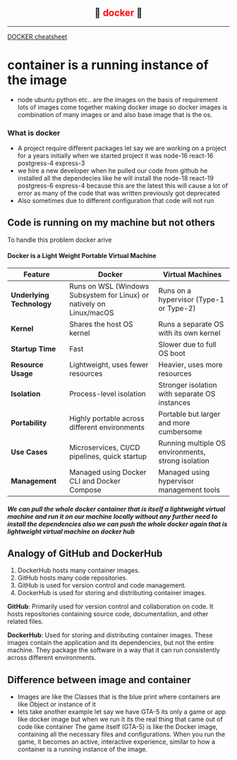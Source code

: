 ## <center> 🐳 <font color="red" >docker </font> 🐳</center>  
---

[DOCKER cheatsheet](https://dockerlabs.collabnix.com/docker/cheatsheet/)

# container is a running instance of the image
* node ubuntu python etc.. are the images on the basis of requirement lots of images come together making docker image
so docker images is combination of many images or and also base image that is the os.

### What is docker
* A project require different packages let say we are working on a project for a years initially when we started project it was node-16
react-16 postgress-4 express-3 
* we hire a new developer when he pulled our code from github he installed all the dependecies like he will install the node-18 react-19 postgress-6 express-4 because this are the latest this will cause a lot of error as many of the code that was written previously got deprecated
* Also sometimes due to different configuration that code will not run

## Code is running on my machine but not others
To handle this problem docker arive 

#### Docker is a Light Weight Portable Virtual Machine 

| Feature                | Docker                                      | Virtual Machines                             |
|------------------------|---------------------------------------------|----------------------------------------------|
| **Underlying Technology** | Runs on WSL (Windows Subsystem for Linux) or natively on Linux/macOS | Runs on a hypervisor (Type-1 or Type-2)      |
| **Kernel**             | Shares the host OS kernel                   | Runs a separate OS with its own kernel       |
| **Startup Time**       | Fast                                        | Slower due to full OS boot                   |
| **Resource Usage**     | Lightweight, uses fewer resources           | Heavier, uses more resources                 |
| **Isolation**          | Process-level isolation                     | Stronger isolation with separate OS instances|
| **Portability**        | Highly portable across different environments | Portable but larger and more cumbersome      |
| **Use Cases**          | Microservices, CI/CD pipelines, quick startup | Running multiple OS environments, strong isolation |
| **Management**         | Managed using Docker CLI and Docker Compose | Managed using hypervisor management tools    |


##### We can pull the whole docker container that is itself a lightweight virtual machine and run it on our machine locally without any further need to install the dependencies also we can push the whole docker again that is lightweight virtual machine on docker hub 

## Analogy of GitHub and DockerHub

1. DockerHub hosts many container images.
2. GitHub hosts many code repositories.
3. GitHub is used for version control and code management.
4. DockerHub is used for storing and distributing container images.

 **GitHub**: Primarily used for version control and collaboration on code. It hosts repositories containing source code, documentation, and other related files.
 
**DockerHub**: Used for storing and distributing container images. These images contain the application and its dependencies, but not the entire machine. They package the software in a way that it can run consistently across different environments.

## Difference between image and container

* Images are like the Classes that is the blue print
where containers are like Object or instance of it
* lets take another example let say we have GTA-5  its only a game or app like docker image but when we run it its the real thing that came out of code like container 
The game itself (GTA-5) is like the Docker image, containing all the necessary files and configurations. When you run the game, it becomes an active, interactive experience, similar to how a container is a running instance of the image.
